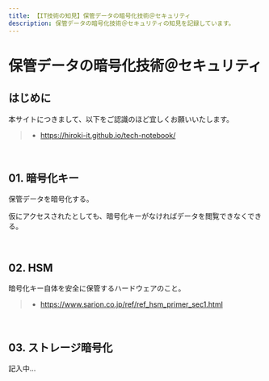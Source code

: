 ```yaml
---
title: 【IT技術の知見】保管データの暗号化技術＠セキュリティ
description: 保管データの暗号化技術＠セキュリティの知見を記録しています。
---
```


# 保管データの暗号化技術＠セキュリティ

## はじめに

本サイトにつきまして、以下をご認識のほど宜しくお願いいたします。

> - https://hiroki-it.github.io/tech-notebook/

<br>

## 01. 暗号化キー

保管データを暗号化する。

仮にアクセスされたとしても、暗号化キーがなければデータを閲覧できなくできる。

<br>

## 02. HSM

暗号化キー自体を安全に保管するハードウェアのこと。

> - https://www.sarion.co.jp/ref/ref_hsm_primer_sec1.html

<br>

## 03. ストレージ暗号化

記入中...

<br>
